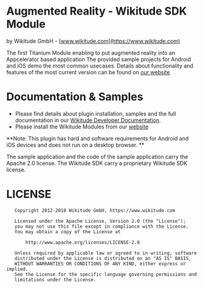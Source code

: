 
# Augmented Reality - Wikitude SDK Module
by Wikitude GmbH - [www.wikitude.com](https://www.wikitude.com)

The first Titanium Module enabling to put augmented reality into an Appcelerator based application
The provided sample projects for Android and iOS demo the most common usecases. 
Details about functionality and features of the most current version can be found on [our website](https://www.wikitude.com/products/extensions/titanium-module-augmented-reality/)

# Documentation & Samples
- Please find details about plugin installation, samples and the full documentation in our [Wikitude Developer Documentation](https://www.wikitude.com/external/doc/documentation/latest/titanium/).
- Please install the Wikitude Modules from our [website](https://www.wikitude.com/download)

**Note: This plugin has hard and software requirements for Android and iOS devices and does not run on a desktop browser. **

The sample application and the code of the sample application carry the Apache 2.0 license. The Wikitude SDK carry a proprietary Wikitude SDK license. 

# LICENSE

``` 
   Copyright 2012-2018 Wikitude GmbH, https://www.wikitude.com

   Licensed under the Apache License, Version 2.0 (the "License");
   you may not use this file except in compliance with the License.
   You may obtain a copy of the License at

       http://www.apache.org/licenses/LICENSE-2.0

   Unless required by applicable law or agreed to in writing, software
   distributed under the License is distributed on an "AS IS" BASIS,
   WITHOUT WARRANTIES OR CONDITIONS OF ANY KIND, either express or implied.
   See the License for the specific language governing permissions and
   limitations under the License.
```


